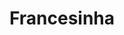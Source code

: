 ---
layout: post
title: "Francesinha"
type: ["almoço"]
permalink: /Francesinha/
description: "Vegan kebab with jaca or pleurothus"
image: "/assets/img/francesinha.jpg"
serve: 2
author: 
ingredients: >
  A banana is an edible fruit – botanically a berry – produced by several
  kinds of large herbaceous flowering plants in the genus Musa.
instructions: >
  In some countries, bananas used for cooking may be called "plantains",
  distinguishing them from dessert bananas. The fruit is variable in size,
  color, and firmness, but is usually elongated and curved, with soft
  flesh rich in starch covered with a rind, which may be green, yellow,
  red, purple, or brown when ripe.
---